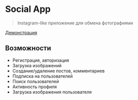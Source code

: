 # Social App

> Instagram-like приложение для обмена фотографиями

[Демонстрация](https://ancient-taiga-38223.herokuapp.com/)

## Возможности

- Регистрация, авторизация
- Загрузка изображений
- Создание/удаление постов, комментариев
- Подписка на пользователей
- Поиск пользователей
- Активность профиля
- Загрузка изображения пользователя
